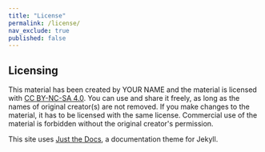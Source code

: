 ```yaml
---
title: "License"
permalink: /license/
nav_exclude: true
published: false
---
```


## Licensing

This material has been created by YOUR NAME and the material is licensed with [CC BY-NC-SA 4.0](https://creativecommons.org/licenses/by-nc-sa/4.0/deed). You can use and share it freely, as long as the names of original creator(s) are not removed. If you make changes to the material, it has to be licensed with the same license. Commercial use of the material is forbidden without the original creator's permission.

This site uses [Just the Docs](https://github.com/pmarsceill/just-the-docs), a documentation theme for Jekyll.
